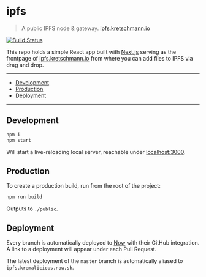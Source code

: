# ipfs

> A public IPFS node & gateway.
> [ipfs.kretschmann.io](https://ipfs.kretschmann.io)

[![Build Status](https://flat.badgen.net/travis/kremalicious/ipfs?icon=travis)](https://travis-ci.com/kremalicious/ipfs)

This repo holds a simple React app built with [Next.js](https://nextjs.org) serving as the frontpage of [ipfs.kretschmann.io](https://ipfs.kretschmann.io) from where you can add files to IPFS via drag and drop.

---

- [Development](#development)
- [Production](#production)
- [Deployment](#deployment)

---

## Development

```bash
npm i
npm start
```

Will start a live-reloading local server, reachable under [localhost:3000](http://localhost:3000).

## Production

To create a production build, run from the root of the project:

```bash
npm run build
```

Outputs to `./public`.

## Deployment

Every branch is automatically deployed to [Now](https://zeit.co/now) with their GitHub integration. A link to a deployment will appear under each Pull Request.

The latest deployment of the `master` branch is automatically aliased to `ipfs.kremalicious.now.sh`.
